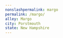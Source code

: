 ```yaml
---
﻿nonslashpermalink: margo
permalink: /margo/
alley: Margo
city: Porstmouth
state: New Hampshire
---
```

